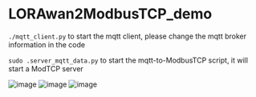 # LORAwan2ModbusTCP_demo

`./mqtt_client.py` to start the mqtt client, please change the mqtt broker information in the code

`sudo .server_mqtt_data.py` to start the mqtt-to-ModbusTCP script, it will start a ModTCP server 

![image](https://user-images.githubusercontent.com/87348555/225803157-70ebdc00-78be-4c72-85cf-298a5871248a.png)
![image](https://user-images.githubusercontent.com/87348555/225803468-37d3098b-e605-4eb2-9c63-28ac9d678175.png)
![image](https://user-images.githubusercontent.com/87348555/225803582-e2b62215-4aef-45cc-940f-0d55a6a9f56f.png)
